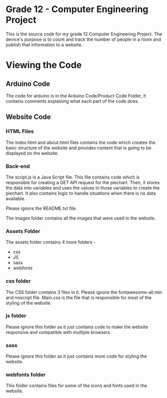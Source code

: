 # Grade 12 - Computer Engineering Project
This is the source code for my grade 12 Computer Engineering Project. 
The device's purpose is to count and track the number of people in a room and publish that information to a website.

# Viewing the Code

## Arduino Code ##
The code for arduino is in the Arduino Code/Product Code Folder, it contains comments explaining what each part of the code does.

## Website Code ##

### HTML Files ###
The index.html and about.html files contains the code which creates the basic structure of the website and provides content that is going to be displayed on the website.

### Back-end ###
The script.js is a Java Script file. This file contains code which is responsible for creating a GET API request for the piechart. Then, it stores the data into variables and uses the values in those variables to create the piechart. It also contains logic to handle situations when there is no data available.


Please ignore the README.txt file.

The images folder contains all the images that were used in the website.

### Assets Folder ###
The assets folder contains 4 more folders - 
* css
* JS
* sass
* webfonts

### css folder ###
The CSS folder contains 3 files in it. Please ignore the fontawesome-all.min and noscript file.
Main.css is the file that is responsible for most of the styling of the website.

### js folder ###
Please ignore this folder as it just contains code to make the website responsive and compatible with multiple browsers.

### sass ###
Please ignore this folder as it just contains more code for styling the website.

### webfonts folder ###
This folder contains files for some of the icons and fonts used in the website. 


